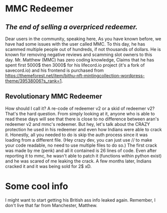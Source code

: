 # MMC Redeemer
## _The end of selling a overpriced redeemer._

Dear users in the community, speaking here, As you have known before, we have had some issues with the user called MMC. To this day, he has scammed multiple people out of hundreds, if not thousands of dollars. He is known for removing negative reviews and scamming slot owners to this day. Mr. Matthew (MMC) has zero coding knowledge, Claims that he has spent first 5000$ then 3000$ for his lifecord.io project (it's a fork of savecord.io) and his frontend is purchased from https://themeforest.net/item/bithu-nft-mintingcollection-wordpress-theme/39538006?s_rank=1.

## Revolutionary MMC Redeemer

How should I call it? A re-code of redeemer v2 or a skid of redeemer v2? That's the hard question. From simply looking at it, anyone who is able to read these days will see that there is close to no difference between aran's redeemer v2 and mmc's redeemer. But hey, let's talk about the CRAZY protection he used in his redeemer and even how Indians were able to crack it.
Honestly, all you needed to do is skip the auth process since it was loading from a different file. (Hey crazy dev, you can just use // to make your code readable, no need to use multiple files to do so.) The first crack was made by me (penk) and all it contained is 26 lines of code. Even after reporting it to mmc, he wasn't able to patch it (functions within python exist) and he was scared of me leaking the crack. A few months later, Indians cracked it and it was being sold for 2$ xD.

# Some cool info
I might want to start getting his British ass info leaked again. Remember, I don't live that far from Manchester, Matthew.